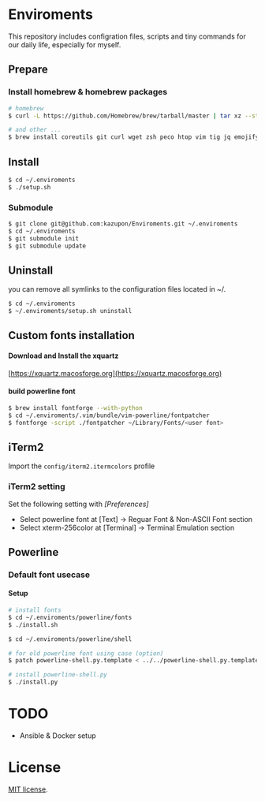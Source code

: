# Enviroments
This repository includes configration files, scripts and tiny commands for our daily life, especially for myself.


## Prepare

### Install homebrew & homebrew packages

```sh
# homebrew
$ curl -L https://github.com/Homebrew/brew/tarball/master | tar xz --strip 1 -C homebrew   

# and other ...
$ brew install coreutils git curl wget zsh peco htop vim tig jq emojify
```


## Install

```sh
$ cd ~/.enviroments
$ ./setup.sh
```

### Submodule

```sh
$ git clone git@github.com:kazupon/Enviroments.git ~/.enviroments
$ cd ~/.enviroments
$ git submodule init
$ git submodule update
```

## Uninstall
you can remove all symlinks to the configuration files located in ~/.

```sh
$ cd ~/.enviroments
$ ~/.enviroments/setup.sh uninstall
```

## Custom fonts installation

#### Download and Install the xquartz

[https://xquartz.macosforge.org](https://xquartz.macosforge.org)

#### build powerline font

```sh
$ brew install fontforge --with-python
$ cd ~/.enviroments/.vim/bundle/vim-powerline/fontpatcher
$ fontforge -script ./fontpatcher ~/Library/Fonts/<user font>
```


## iTerm2
Import the `config/iterm2.itermcolors` profile

### iTerm2 setting
Set the following setting with *[Preferences]*

- Select powerline font at [Text] -> Reguar Font & Non-ASCII Font section
- Select xterm-256color at [Terminal] -> Terminal Emulation section


## Powerline

### Default font usecase

#### Setup

```sh
# install fonts
$ cd ~/.enviroments/powerline/fonts
$ ./install.sh 

$ cd ~/.enviroments/powerline/shell

# for old powerline font using case (option)
$ patch powerline-shell.py.template < ../../powerline-shell.py.template.patch 

# install powerline-shell.py
$ ./install.py 
```


# TODO
- Ansible & Docker setup


# License
[MIT license](http://www.opensource.org/licenses/mit-license.php).
